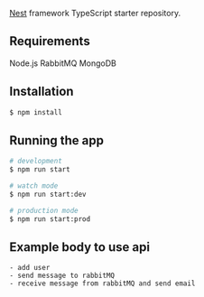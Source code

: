 
[Nest](https://github.com/nestjs/nest) framework TypeScript starter repository.
## Requirements

Node.js
RabbitMQ
MongoDB 

## Installation

```bash
$ npm install
```

## Running the app

```bash
# development
$ npm run start

# watch mode
$ npm run start:dev

# production mode
$ npm run start:prod
```

## Example body to use api 

```
- add user
- send message to rabbitMQ
- receive message from rabbitMQ and send email

```
 